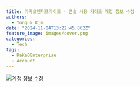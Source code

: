 ```yaml
---
title: 카카오엔터프라이즈 - 콘솔 사용 가이드 계정 정보 수정
authors:
  - Yonguk Kim
date: "2024-11-04T13:22:45.862Z"
feature_image: images/cover.png
categories:
  - Tech
tags:
  - KaKaOEnterprise
  - Account
---
```


[![계정 정보 수정](https://img.youtube.com/vi/STR283pdyd0/0.jpg)](https://youtu.be/STR283pdyd0?si=9AidWev2vUQPlMLQ)